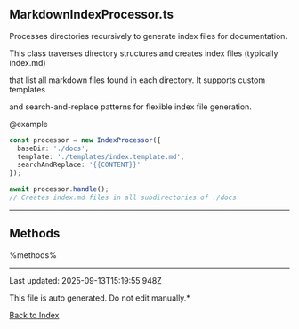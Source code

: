 ## MarkdownIndexProcessor.ts





 Processes directories recursively to generate index files for documentation.



 This class traverses directory structures and creates index files (typically index.md)

 that list all markdown files found in each directory. It supports custom templates

 and search-and-replace patterns for flexible index file generation.



 @example

 ```typescript
 const processor = new IndexProcessor({
   baseDir: './docs',
   template: './templates/index.template.md',
   searchAndReplace: '{{CONTENT}}'
 });

 await processor.handle();
 // Creates index.md files in all subdirectories of ./docs
 ```
 



---



## Methods



%methods%



---



Last updated: 2025-09-13T15:19:55.948Z



This file is auto generated. Do not edit manually.*



[Back to Index](./index.md)